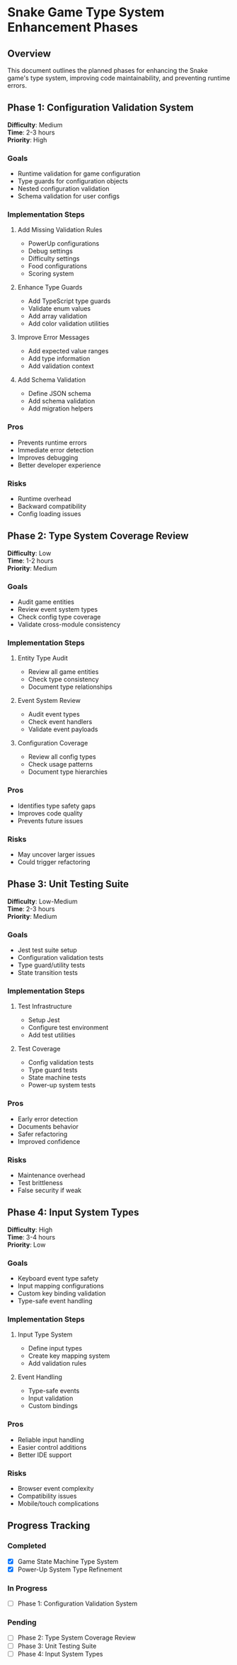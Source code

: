 # Snake Game Type System Enhancement Phases

## Overview
This document outlines the planned phases for enhancing the Snake game's type system, improving code maintainability, and preventing runtime errors.

## Phase 1: Configuration Validation System
**Difficulty**: Medium  
**Time**: 2-3 hours  
**Priority**: High

### Goals
- Runtime validation for game configuration
- Type guards for configuration objects
- Nested configuration validation
- Schema validation for user configs

### Implementation Steps
1. Add Missing Validation Rules
   - PowerUp configurations
   - Debug settings
   - Difficulty settings
   - Food configurations
   - Scoring system

2. Enhance Type Guards
   - Add TypeScript type guards
   - Validate enum values
   - Add array validation
   - Add color validation utilities

3. Improve Error Messages
   - Add expected value ranges
   - Add type information
   - Add validation context

4. Add Schema Validation
   - Define JSON schema
   - Add schema validation
   - Add migration helpers

### Pros
- Prevents runtime errors
- Immediate error detection
- Improves debugging
- Better developer experience

### Risks
- Runtime overhead
- Backward compatibility
- Config loading issues

## Phase 2: Type System Coverage Review
**Difficulty**: Low  
**Time**: 1-2 hours  
**Priority**: Medium

### Goals
- Audit game entities
- Review event system types
- Check config type coverage
- Validate cross-module consistency

### Implementation Steps
1. Entity Type Audit
   - Review all game entities
   - Check type consistency
   - Document type relationships

2. Event System Review
   - Audit event types
   - Check event handlers
   - Validate event payloads

3. Configuration Coverage
   - Review all config types
   - Check usage patterns
   - Document type hierarchies

### Pros
- Identifies type safety gaps
- Improves code quality
- Prevents future issues

### Risks
- May uncover larger issues
- Could trigger refactoring

## Phase 3: Unit Testing Suite
**Difficulty**: Low-Medium  
**Time**: 2-3 hours  
**Priority**: Medium

### Goals
- Jest test suite setup
- Configuration validation tests
- Type guard/utility tests
- State transition tests

### Implementation Steps
1. Test Infrastructure
   - Setup Jest
   - Configure test environment
   - Add test utilities

2. Test Coverage
   - Config validation tests
   - Type guard tests
   - State machine tests
   - Power-up system tests

### Pros
- Early error detection
- Documents behavior
- Safer refactoring
- Improved confidence

### Risks
- Maintenance overhead
- Test brittleness
- False security if weak

## Phase 4: Input System Types
**Difficulty**: High  
**Time**: 3-4 hours  
**Priority**: Low

### Goals
- Keyboard event type safety
- Input mapping configurations
- Custom key binding validation
- Type-safe event handling

### Implementation Steps
1. Input Type System
   - Define input types
   - Create key mapping system
   - Add validation rules

2. Event Handling
   - Type-safe events
   - Input validation
   - Custom bindings

### Pros
- Reliable input handling
- Easier control additions
- Better IDE support

### Risks
- Browser event complexity
- Compatibility issues
- Mobile/touch complications

## Progress Tracking

### Completed
- [x] Game State Machine Type System
- [x] Power-Up System Type Refinement

### In Progress
- [ ] Phase 1: Configuration Validation System

### Pending
- [ ] Phase 2: Type System Coverage Review
- [ ] Phase 3: Unit Testing Suite
- [ ] Phase 4: Input System Types